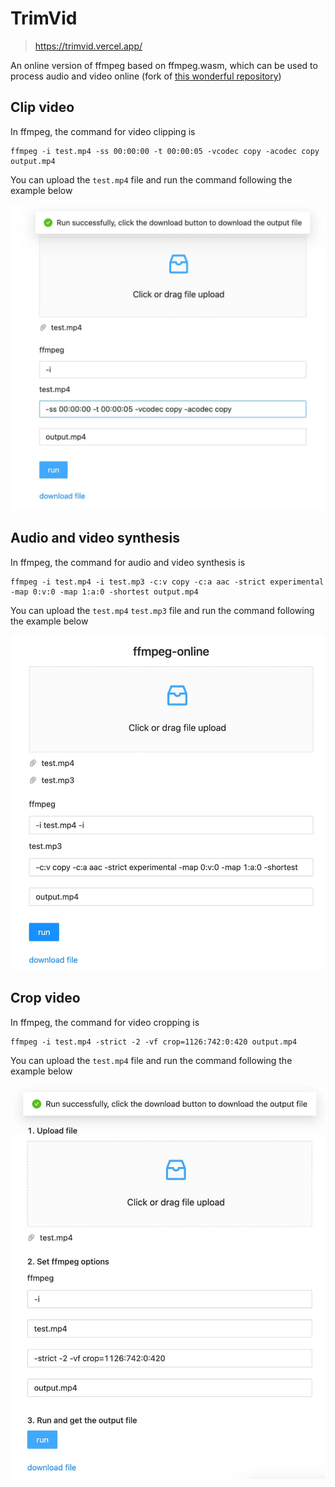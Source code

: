 # TrimVid

> https://trimvid.vercel.app/

An online version of ffmpeg based on ffmpeg.wasm, which can be used to process audio and video online (fork of [this wonderful repository](https://github.com/xiguaxigua/ffmpeg-online))

## Clip video

In ffmpeg, the command for video clipping is

```shell
ffmpeg -i test.mp4 -ss 00:00:00 -t 00:00:05 -vcodec copy -acodec copy output.mp4
```

You can upload the `test.mp4` file and run the command following the example below

![](./demo/clip-video.jpg)

## Audio and video synthesis

In ffmpeg, the command for audio and video synthesis is

```shell
ffmpeg -i test.mp4 -i test.mp3 -c:v copy -c:a aac -strict experimental -map 0:v:0 -map 1:a:0 -shortest output.mp4
```

You can upload the `test.mp4` `test.mp3` file and run the command following the example below

![](./demo/video-audio.jpg)

## Crop video

In ffmpeg, the command for video cropping is

```shell
ffmpeg -i test.mp4 -strict -2 -vf crop=1126:742:0:420 output.mp4
```

You can upload the `test.mp4` file and run the command following the example below

![](./demo/crop-video.jpg)
